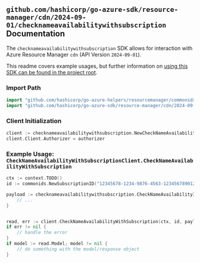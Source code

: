 
## `github.com/hashicorp/go-azure-sdk/resource-manager/cdn/2024-09-01/checknameavailabilitywithsubscription` Documentation

The `checknameavailabilitywithsubscription` SDK allows for interaction with Azure Resource Manager `cdn` (API Version `2024-09-01`).

This readme covers example usages, but further information on [using this SDK can be found in the project root](https://github.com/hashicorp/go-azure-sdk/tree/main/docs).

### Import Path

```go
import "github.com/hashicorp/go-azure-helpers/resourcemanager/commonids"
import "github.com/hashicorp/go-azure-sdk/resource-manager/cdn/2024-09-01/checknameavailabilitywithsubscription"
```


### Client Initialization

```go
client := checknameavailabilitywithsubscription.NewCheckNameAvailabilityWithSubscriptionClientWithBaseURI("https://management.azure.com")
client.Client.Authorizer = authorizer
```


### Example Usage: `CheckNameAvailabilityWithSubscriptionClient.CheckNameAvailabilityWithSubscription`

```go
ctx := context.TODO()
id := commonids.NewSubscriptionID("12345678-1234-9876-4563-123456789012")

payload := checknameavailabilitywithsubscription.CheckNameAvailabilityInput{
	// ...
}


read, err := client.CheckNameAvailabilityWithSubscription(ctx, id, payload)
if err != nil {
	// handle the error
}
if model := read.Model; model != nil {
	// do something with the model/response object
}
```

